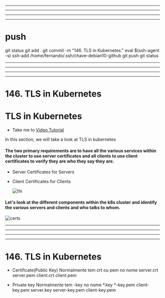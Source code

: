 

------------------------------------------------------------------------------------------------------------------------------------------------------
------------------------------------------------------------------------------------------------------------------------------------------------------
------------------------------------------------------------------------------------------------------------------------------------------------------
------------------------------------------------------------------------------------------------------------------------------------------------------
# push

git status
git add .
git commit -m "146. TLS in Kubernetes."
eval $(ssh-agent -s)
ssh-add /home/fernando/.ssh/chave-debian10-github
git push
git status



------------------------------------------------------------------------------------------------------------------------------------------------------
------------------------------------------------------------------------------------------------------------------------------------------------------
------------------------------------------------------------------------------------------------------------------------------------------------------
------------------------------------------------------------------------------------------------------------------------------------------------------
# 146. TLS in Kubernetes

# TLS in Kubernetes
  - Take me to [Video Tutorial](https://kodekloud.com/topic/tls-in-kubernetes/)
  
In this section, we will take a look at TLS in kubernetes

#### The two primary requirements are to have all the various services within the cluster to use server certificates and all clients to use client certificates to verify they are who they say they are.
- Server Certificates for Servers
- Client Certificates for Clients

  ![tls](../../images/tls.PNG)
  
#### Let's look at the different components within the k8s cluster and identify the various servers and clients and who talks to whom.

  ![certs](../../images/certs.PNG)
  






------------------------------------------------------------------------------------------------------------------------------------------------------
------------------------------------------------------------------------------------------------------------------------------------------------------
------------------------------------------------------------------------------------------------------------------------------------------------------
------------------------------------------------------------------------------------------------------------------------------------------------------
# 146. TLS in Kubernetes

- Certificate(Public Key)
Normalmente tem crt ou pem no nome
server.crt
server.pem
client.crt
client.pem


- Private key
Normalmente tem -key no nome
*.key
*-key.pem
client-key.pem
server.key
server-key.pem
client-key.pem
